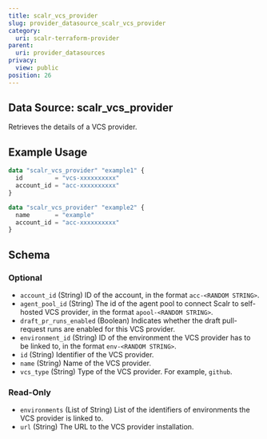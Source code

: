 ```yaml
---
title: scalr_vcs_provider
slug: provider_datasource_scalr_vcs_provider
category:
  uri: scalr-terraform-provider
parent:
  uri: provider_datasources
privacy:
  view: public
position: 26
---
```

## Data Source: scalr_vcs_provider

Retrieves the details of a VCS provider.

## Example Usage

```terraform
data "scalr_vcs_provider" "example1" {
  id         = "vcs-xxxxxxxxxx"
  account_id = "acc-xxxxxxxxxx"
}

data "scalr_vcs_provider" "example2" {
  name       = "example"
  account_id = "acc-xxxxxxxxxx"
}
```

<!-- schema generated by tfplugindocs -->
## Schema

### Optional

- `account_id` (String) ID of the account, in the format `acc-<RANDOM STRING>`.
- `agent_pool_id` (String) The id of the agent pool to connect Scalr to self-hosted VCS provider, in the format `apool-<RANDOM STRING>`.
- `draft_pr_runs_enabled` (Boolean) Indicates whether the draft pull-request runs are enabled for this VCS provider.
- `environment_id` (String) ID of the environment the VCS provider has to be linked to, in the format `env-<RANDOM STRING>`.
- `id` (String) Identifier of the VCS provider.
- `name` (String) Name of the VCS provider.
- `vcs_type` (String) Type of the VCS provider. For example, `github`.

### Read-Only

- `environments` (List of String) List of the identifiers of environments the VCS provider is linked to.
- `url` (String) The URL to the VCS provider installation.
